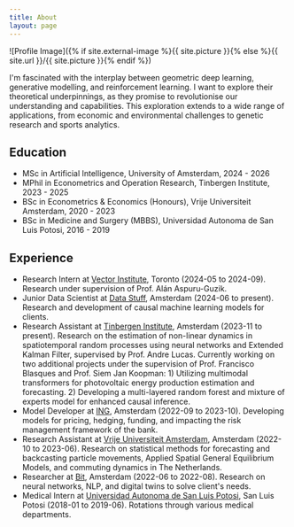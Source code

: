 ```yaml
---
title: About
layout: page
---
```

![Profile Image]({% if site.external-image %}{{ site.picture }}{% else %}{{ site.url }}/{{ site.picture }}{% endif %})

<p>I'm fascinated with the interplay between geometric deep learning, generative modelling, and reinforcement learning. I want to explore their theoretical underpinnings, as they promise to revolutionise our understanding and capabilities. This exploration extends to a wide range of applications, from economic and environmental challenges to genetic research and sports analytics. </p>

<h2>Education</h2>

<ul>
    <li>MSc in Artificial Intelligence, University of Amsterdam, 2024 - 2026</li>
    <li>MPhil in Econometrics and Operation Research, Tinbergen Institute, 2023 - 2025</li>
    <li>BSc in Econometrics & Economics (Honours), Vrije Universiteit Amsterdam, 2020 - 2023</li>
    <li>BSc in Medicine and Surgery (MBBS), Universidad Autonoma de San Luis Potosi, 2016 - 2019</li>
</ul>

<h2>Experience</h2>

<ul>
    <li> Research Intern at <a href="https://vectorinstitute.ai/">Vector Institute</a>, Toronto (2024-05 to 2024-09). Research under supervision of Prof. Alán Aspuru-Guzik.</li>
    <li> Junior Data Scientist at <a href="https://www.datastuff.nl">Data Stuff</a>,  Amsterdam (2024-06 to present). Research and development of causal machine learning models for clients. </li>
    <li>Research Assistant at <a href="https://www.tinbergen.nl">Tinbergen Institute</a>, Amsterdam (2023-11 to present). Research on the estimation of non-linear dynamics in spatiotemporal random processes using neural networks and Extended Kalman Filter, supervised by Prof. Andre Lucas. Currently working on two additional projects under the supervision of Prof. Francisco Blasques and Prof. Siem Jan Koopman: 1) Utilizing multimodal transformers for photovoltaic energy production estimation and forecasting. 2) Developing a multi-layered random forest and mixture of experts model for enhanced causal inference.</li>
    <li>Model Developer at <a href="https://ing.com/">ING</a>, Amsterdam (2022-09 to 2023-10). Developing models for pricing, hedging, funding, and impacting the risk management framework of the bank.</li>
    <li>Research Assistant at <a href="https://vu.nl/en/about-vu/faculties/school-of-business-and-economics/departments/econometrics-and-data-science">Vrije Universiteit Amsterdam</a>, Amsterdam (2022-10 to 2023-06). Research on statistical methods for forecasting and backcasting particle movements, Applied Spatial General Equilibrium Models, and commuting dynamics in The Netherlands.</li>
    <li>Researcher at <a href="https://wearebit.com/">Bit</a>, Amsterdam (2022-06 to 2022-08). Research on neural networks, NLP, and digital twins to solve client's needs.</li>
    <li>Medical Intern at <a href="https://www.medicina.uaslp.mx/">Universidad Autonoma de San Luis Potosi</a>, San Luis Potosi (2018-01 to 2019-06). Rotations through various medical departments.</li>
</ul>
